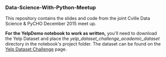 ### Data-Science-With-Python-Meetup
This repository contains the slides and code from the joint Cville Data Science &amp; PyCHO December 2015 meet up.

**For the YelpDemo notebook to work as written,** you'll need to download the Yelp Dataset and place the *yelp_dataset_challenge_academic_dataset* directory in the notebook's project folder. The dataset can be found on the <a href="http://www.yelp.com/dataset_challenge/" target="_blank">Yelp Dataset Challenge</a> page.
